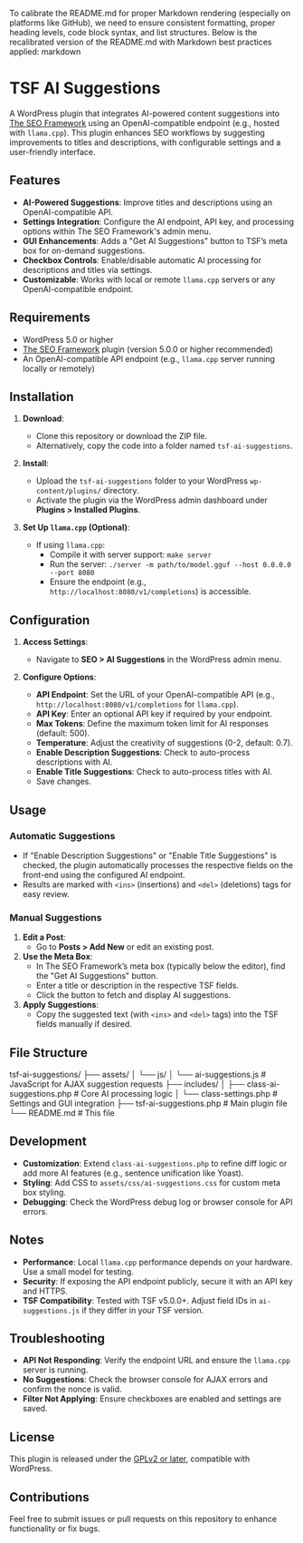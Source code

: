 To calibrate the README.md for proper Markdown rendering (especially on platforms like GitHub), we need to ensure consistent formatting, proper heading levels, code block syntax, and list structures. Below is the recalibrated version of the README.md with Markdown best practices applied:
markdown

# TSF AI Suggestions

A WordPress plugin that integrates AI-powered content suggestions into [The SEO Framework](https://wordpress.org/plugins/autodescription/) using an OpenAI-compatible endpoint (e.g., hosted with `llama.cpp`). This plugin enhances SEO workflows by suggesting improvements to titles and descriptions, with configurable settings and a user-friendly interface.

## Features

- **AI-Powered Suggestions**: Improve titles and descriptions using an OpenAI-compatible API.
- **Settings Integration**: Configure the AI endpoint, API key, and processing options within The SEO Framework's admin menu.
- **GUI Enhancements**: Adds a "Get AI Suggestions" button to TSF’s meta box for on-demand suggestions.
- **Checkbox Controls**: Enable/disable automatic AI processing for descriptions and titles via settings.
- **Customizable**: Works with local or remote `llama.cpp` servers or any OpenAI-compatible endpoint.

## Requirements

- WordPress 5.0 or higher
- [The SEO Framework](https://wordpress.org/plugins/autodescription/) plugin (version 5.0.0 or higher recommended)
- An OpenAI-compatible API endpoint (e.g., `llama.cpp` server running locally or remotely)

## Installation

1. **Download**:

   - Clone this repository or download the ZIP file.
   - Alternatively, copy the code into a folder named `tsf-ai-suggestions`.

2. **Install**:

   - Upload the `tsf-ai-suggestions` folder to your WordPress `wp-content/plugins/` directory.
   - Activate the plugin via the WordPress admin dashboard under **Plugins > Installed Plugins**.

3. **Set Up `llama.cpp` (Optional)**:
   - If using `llama.cpp`:
     - Compile it with server support: `make server`
     - Run the server: `./server -m path/to/model.gguf --host 0.0.0.0 --port 8080`
     - Ensure the endpoint (e.g., `http://localhost:8080/v1/completions`) is accessible.

## Configuration

1. **Access Settings**:

   - Navigate to **SEO > AI Suggestions** in the WordPress admin menu.

2. **Configure Options**:
   - **API Endpoint**: Set the URL of your OpenAI-compatible API (e.g., `http://localhost:8080/v1/completions` for `llama.cpp`).
   - **API Key**: Enter an optional API key if required by your endpoint.
   - **Max Tokens**: Define the maximum token limit for AI responses (default: 500).
   - **Temperature**: Adjust the creativity of suggestions (0-2, default: 0.7).
   - **Enable Description Suggestions**: Check to auto-process descriptions with AI.
   - **Enable Title Suggestions**: Check to auto-process titles with AI.
   - Save changes.

## Usage

### Automatic Suggestions

- If "Enable Description Suggestions" or "Enable Title Suggestions" is checked, the plugin automatically processes the respective fields on the front-end using the configured AI endpoint.
- Results are marked with `<ins>` (insertions) and `<del>` (deletions) tags for easy review.

### Manual Suggestions

1. **Edit a Post**:
   - Go to **Posts > Add New** or edit an existing post.
2. **Use the Meta Box**:
   - In The SEO Framework’s meta box (typically below the editor), find the "Get AI Suggestions" button.
   - Enter a title or description in the respective TSF fields.
   - Click the button to fetch and display AI suggestions.
3. **Apply Suggestions**:
   - Copy the suggested text (with `<ins>` and `<del>` tags) into the TSF fields manually if desired.

## File Structure

tsf-ai-suggestions/
├── assets/
│ └── js/
│ └── ai-suggestions.js # JavaScript for AJAX suggestion requests
├── includes/
│ ├── class-ai-suggestions.php # Core AI processing logic
│ └── class-settings.php # Settings and GUI integration
├── tsf-ai-suggestions.php # Main plugin file
└── README.md # This file

## Development

- **Customization**: Extend `class-ai-suggestions.php` to refine diff logic or add more AI features (e.g., sentence unification like Yoast).
- **Styling**: Add CSS to `assets/css/ai-suggestions.css` for custom meta box styling.
- **Debugging**: Check the WordPress debug log or browser console for API errors.

## Notes

- **Performance**: Local `llama.cpp` performance depends on your hardware. Use a small model for testing.
- **Security**: If exposing the API endpoint publicly, secure it with an API key and HTTPS.
- **TSF Compatibility**: Tested with TSF v5.0.0+. Adjust field IDs in `ai-suggestions.js` if they differ in your TSF version.

## Troubleshooting

- **API Not Responding**: Verify the endpoint URL and ensure the `llama.cpp` server is running.
- **No Suggestions**: Check the browser console for AJAX errors and confirm the nonce is valid.
- **Filter Not Applying**: Ensure checkboxes are enabled and settings are saved.

## License

This plugin is released under the [GPLv2 or later](https://www.gnu.org/licenses/gpl-2.0.html), compatible with WordPress.

## Contributions

Feel free to submit issues or pull requests on this repository to enhance functionality or fix bugs.
